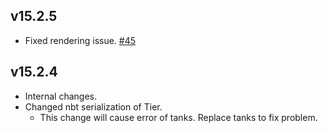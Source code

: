 ## v15.2.5
* Fixed rendering issue. [#45](https://github.com/Kotori316/FluidTank/issues/45)

## v15.2.4
* Internal changes.
* Changed nbt serialization of Tier.
  * This change will cause error of tanks. Replace tanks to fix problem.
